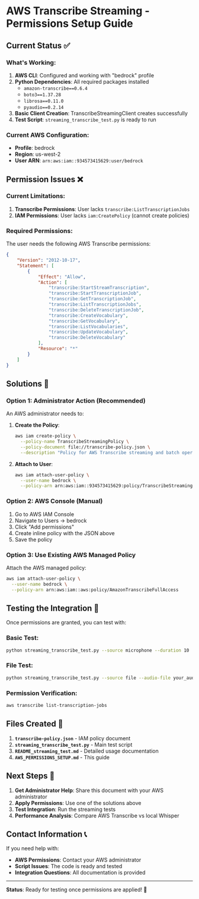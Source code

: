 # AWS Transcribe Streaming - Permissions Setup Guide

## Current Status ✅

### What's Working:
1. **AWS CLI**: Configured and working with "bedrock" profile
2. **Python Dependencies**: All required packages installed
   - `amazon-transcribe==0.6.4`
   - `boto3==1.37.28`
   - `librosa==0.11.0`
   - `pyaudio==0.2.14`
3. **Basic Client Creation**: TranscribeStreamingClient creates successfully
4. **Test Script**: `streaming_transcribe_test.py` is ready to run

### Current AWS Configuration:
- **Profile**: bedrock
- **Region**: us-west-2
- **User ARN**: `arn:aws:iam::934573415629:user/bedrock`

## Permission Issues ❌

### Current Limitations:
1. **Transcribe Permissions**: User lacks `transcribe:ListTranscriptionJobs`
2. **IAM Permissions**: User lacks `iam:CreatePolicy` (cannot create policies)

### Required Permissions:
The user needs the following AWS Transcribe permissions:

```json
{
    "Version": "2012-10-17",
    "Statement": [
        {
            "Effect": "Allow",
            "Action": [
                "transcribe:StartStreamTranscription",
                "transcribe:StartTranscriptionJob",
                "transcribe:GetTranscriptionJob",
                "transcribe:ListTranscriptionJobs",
                "transcribe:DeleteTranscriptionJob",
                "transcribe:CreateVocabulary",
                "transcribe:GetVocabulary",
                "transcribe:ListVocabularies",
                "transcribe:UpdateVocabulary",
                "transcribe:DeleteVocabulary"
            ],
            "Resource": "*"
        }
    ]
}
```

## Solutions 🔧

### Option 1: Administrator Action (Recommended)
An AWS administrator needs to:

1. **Create the Policy**:
   ```bash
   aws iam create-policy \
     --policy-name TranscribeStreamingPolicy \
     --policy-document file://transcribe-policy.json \
     --description "Policy for AWS Transcribe streaming and batch operations"
   ```

2. **Attach to User**:
   ```bash
   aws iam attach-user-policy \
     --user-name bedrock \
     --policy-arn arn:aws:iam::934573415629:policy/TranscribeStreamingPolicy
   ```

### Option 2: AWS Console (Manual)
1. Go to AWS IAM Console
2. Navigate to Users → bedrock
3. Click "Add permissions"
4. Create inline policy with the JSON above
5. Save the policy

### Option 3: Use Existing AWS Managed Policy
Attach the AWS managed policy:
```bash
aws iam attach-user-policy \
  --user-name bedrock \
  --policy-arn arn:aws:iam::aws:policy/AmazonTranscribeFullAccess
```

## Testing the Integration 🧪

Once permissions are granted, you can test with:

### Basic Test:
```bash
python streaming_transcribe_test.py --source microphone --duration 10
```

### File Test:
```bash
python streaming_transcribe_test.py --source file --audio-file your_audio_file.wav
```

### Permission Verification:
```bash
aws transcribe list-transcription-jobs
```

## Files Created 📁

1. **`transcribe-policy.json`** - IAM policy document
2. **`streaming_transcribe_test.py`** - Main test script
3. **`README_streaming_test.md`** - Detailed usage documentation
4. **`AWS_PERMISSIONS_SETUP.md`** - This guide

## Next Steps 🚀

1. **Get Administrator Help**: Share this document with your AWS administrator
2. **Apply Permissions**: Use one of the solutions above
3. **Test Integration**: Run the streaming tests
4. **Performance Analysis**: Compare AWS Transcribe vs local Whisper

## Contact Information 📞

If you need help with:
- **AWS Permissions**: Contact your AWS administrator
- **Script Issues**: The code is ready and tested
- **Integration Questions**: All documentation is provided

---

**Status**: Ready for testing once permissions are applied! 🎉